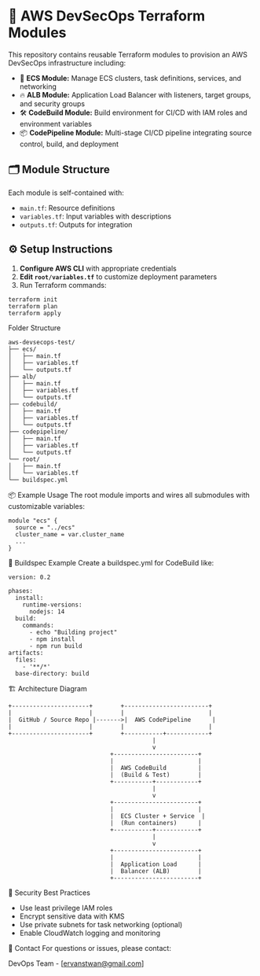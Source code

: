 
# 🚀 AWS DevSecOps Terraform Modules

This repository contains reusable Terraform modules to provision an AWS DevSecOps infrastructure including:

- 🐳 **ECS Module:** Manage ECS clusters, task definitions, services, and networking  
- 🔥 **ALB Module:** Application Load Balancer with listeners, target groups, and security groups  
- 🛠️ **CodeBuild Module:** Build environment for CI/CD with IAM roles and environment variables  
- 📦 **CodePipeline Module:** Multi-stage CI/CD pipeline integrating source control, build, and deployment  


## 🗂️ Module Structure

Each module is self-contained with:

- `main.tf`: Resource definitions  
- `variables.tf`: Input variables with descriptions  
- `outputs.tf`: Outputs for integration  

## ⚙️ Setup Instructions

1. **Configure AWS CLI** with appropriate credentials  
2. **Edit `root/variables.tf`** to customize deployment parameters  
3. Run Terraform commands:

```
terraform init
terraform plan
terraform apply
```

Folder Structure

```
aws-devsecops-test/
├── ecs/
│   ├── main.tf
│   ├── variables.tf
│   └── outputs.tf
├── alb/
│   ├── main.tf
│   ├── variables.tf
│   └── outputs.tf
├── codebuild/
│   ├── main.tf
│   ├── variables.tf
│   └── outputs.tf
├── codepipeline/
│   ├── main.tf
│   ├── variables.tf
│   └── outputs.tf
└── root/
│   ├── main.tf
│   └── variables.tf
└── buildspec.yml
```

📦 Example Usage
The root module imports and wires all submodules with customizable variables:
```
module "ecs" {
  source = "../ecs"
  cluster_name = var.cluster_name
  ...
}
```

📝 Buildspec Example
Create a buildspec.yml for CodeBuild like:
```
version: 0.2

phases:
  install:
    runtime-versions:
      nodejs: 14
  build:
    commands:
      - echo "Building project"
      - npm install
      - npm run build
artifacts:
  files:
    - '**/*'
  base-directory: build
  ```

🏗️ Architecture Diagram

```
+----------------------+        +------------------------+
|                      |        |                        |
|  GitHub / Source Repo |------->|  AWS CodePipeline      |
|                      |        |                        |
+----------------------+        +-----------+------------+
                                         |
                                         v
                             +------------------------+
                             |                        |
                             |  AWS CodeBuild         |
                             |  (Build & Test)        |
                             +-----------+------------+
                                         |
                                         v
                             +------------------------+
                             |                        |
                             |  ECS Cluster + Service  |
                             |  (Run containers)      |
                             +-----------+------------+
                                         |
                                         v
                             +------------------------+
                             |                        |
                             |  Application Load      |
                             |  Balancer (ALB)        |
                             +------------------------+
```

🔐 Security Best Practices

- Use least privilege IAM roles
- Encrypt sensitive data with KMS
- Use private subnets for task networking (optional)
- Enable CloudWatch logging and monitoring

📧 Contact
For questions or issues, please contact:

DevOps Team - [ervanstwan@gmail.com]
